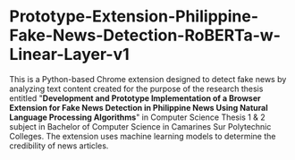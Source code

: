 # Prototype-Extension-Philippine-Fake-News-Detection-RoBERTa-w-Linear-Layer-v1

This is a Python-based Chrome extension designed to detect fake news by analyzing text content created for the purpose of the research thesis entitled "**Development and Prototype Implementation of a Browser Extension for Fake News Detection in Philippine News Using Natural Language Processing Algorithms**" in Computer Science Thesis 1 & 2 subject in Bachelor of Computer Science in Camarines Sur Polytechnic Colleges. The extension uses machine learning models to determine the credibility of news articles.
